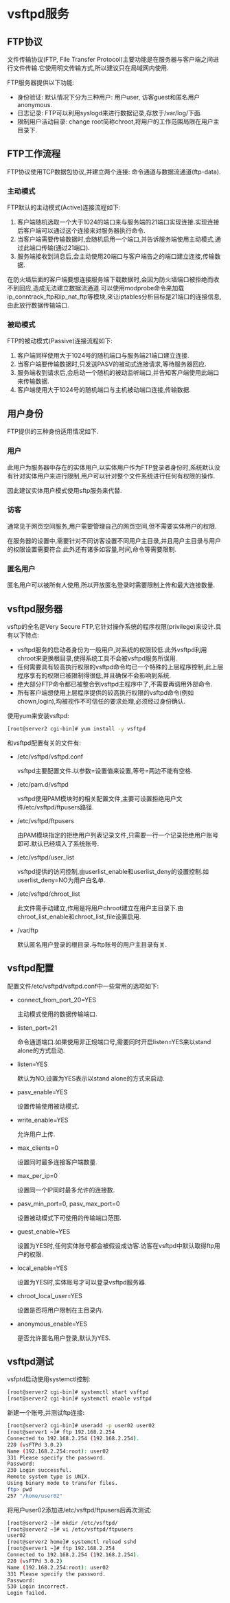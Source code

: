 # vsftpd服务

## FTP协议

文件传输协议(FTP, File Transfer Protocol)主要功能是在服务器与客户端之间进行文件传输.它使用明文传输方式,所以建议只在局域网内使用.

FTP服务器提供以下功能:

- 身份验证: 默认情况下分为三种用户: 用户user, 访客guest和匿名用户anonymous.
- 日志记录: FTP可以利用syslogd来进行数据记录,存放于/var/log/下面.
- 限制用户活动目录: change root简称chroot,将用户的工作范围局限在用户主目录下.



## FTP工作流程

FTP协议使用TCP数据包协议,并建立两个连接: 命令通道与数据流通道(ftp-data).

### 主动模式

FTP默认的主动模式(Active)连接流程如下:

1. 客户端随机选取一个大于1024的端口来与服务端的21端口实现连接.实现连接后客户端可以通过这个连接来对服务器执行命令.
2. 当客户端需要传输数据时,会随机启用一个端口,并告诉服务端使用主动模式,通过此端口传输(通过21端口).
3. 服务端接收到消息后,会主动使用20端口与客户端告之的端口建立连接,传输数据.

在防火墙后面的客户端要想连接服务端下载数据时,会因为防火墙端口被拒绝而收不到回应,造成无法建立数据流通道.可以使用modprobe命令来加载ip_conntrack_ftp和ip_nat_ftp等模块,来让iptables分析目标是21端口的连接信息,由此放行数据传输端口.

### 被动模式

FTP的被动模式(Passive)连接流程如下:

1. 客户端同样使用大于1024号的随机端口与服务端21端口建立连接.
2. 当客户端要传输数据时,只发送PASV的被动式连接请求,等待服务器回应.
3. 服务端收到请求后,会启动一个随机的被动监听端口,并告知客户端使用此端口来传输数据.
4. 客户端使用大于1024号的随机端口与主机被动端口连接,传输数据.



## 用户身份

FTP提供的三种身份适用情况如下.

### 用户

此用户为服务器中存在的实体用户,以实体用户作为FTP登录者身份时,系统默认没有针对实体用户来进行限制,用户可以针对整个文件系统进行任何有权限的操作.

因此建议实体用户模式使用sftp服务来代替.

### 访客

通常见于网页空间服务,用户需要管理自己的网页空间,但不需要实体用户的权限.

在服务器的设置中,需要针对不同访客设置不同用户主目录,并且用户主目录与用户的权限设置需要符合.此外还有诸多如容量,时间,命令等需要限制.

### 匿名用户

匿名用户可以被所有人使用,所以开放匿名登录时需要限制上传和最大连接数量.



## vsftpd服务器

vsftp的全名是Very Secure FTP,它针对操作系统的程序权限(privilege)来设计.具有以下特点:

- vsftpd服务的启动者身份为一般用户,对系统的权限较低.此外vsftpd利用chroot来更换根目录,使得系统工具不会被vsftpd服务所误用.
- 任何需要具有较高执行权限的vsftpd命令均已一个特殊的上层程序控制,此上层程序享有的权限已被限制得很低,并且确保不会影响到系统.
- 绝大部分FTP命令都已被整合到vsftpd主程序中了,不需要再调用外部命令.
- 所有客户端想使用上层程序提供的较高执行权限的vsftpd命令(例如chown,login),均被视作不可信任的要求处理,必须经过身份确认.

使用yum来安装vsftpd:

```sh
[root@server2 cgi-bin]# yum install -y vsftpd
```

和vsftpd配置有关的文件有:

- /etc/vsftpd/vsftpd.conf

  vsftpd主要配置文件.以参数=设置值来设置,等号=两边不能有空格.

- /etc/pam.d/vsftpd

  vsftpd使用PAM模块时的相关配置文件,主要可设置拒绝用户文件/etc/vsftpd/ftpusers路径.

- /etc/vsftpd/ftpusers

  由PAM模块指定的拒绝用户列表记录文件,只需要一行一个记录拒绝用户账号即可.默认已经填入了系统账号.

- /etc/vsftpd/user_list

  vsftpd提供的访问控制,由userlist_enable和userlist_deny的设置控制.如userlist_deny=NO为用户白名单.

- /etc/vsftpd/chroot_list

  此文件需手动建立,作用是将用户chroot建立在用户主目录下.由chroot_list_enable和chroot_list_file设置启用.

- /var/ftp

  默认匿名用户登录的根目录.与ftp账号的用户主目录有关.



## vsftpd配置

配置文件/etc/vsftpd/vsftpd.conf中一些常用的选项如下:

- connect_from_port_20=YES

  主动模式使用的数据传输端口.

- listen_port=21

  命令通道端口.如果使用非正规端口号,需要同时开启listen=YES来以stand alone的方式启动.

- listen=YES

  默认为NO,设置为YES表示以stand alone的方式来启动.

- pasv_enable=YES

  设置传输使用被动模式.

- write_enable=YES

  允许用户上传.

- max_clients=0

  设置同时最多连接客户端数量.

- max_per_ip=0

  设置同一个IP同时最多允许的连接数.

- pasv_min_port=0, pasv_max_port=0

  设置被动模式下可使用的传输端口范围.

- guest_enable=YES

  设置为YES时,任何实体账号都会被假设成访客.访客在vsftpd中默认取得ftp用户的权限.

- local_enable=YES

  设置为YES时,实体账号才可以登录vsftpd服务器.

- chroot_local_user=YES

  设置是否将用户限制在主目录内.

- anonymous_enable=YES

  是否允许匿名用户登录,默认为YES.



## vsftpd测试

vsfptd启动使用systemctl控制:

```sh
[root@server2 cgi-bin]# systemctl start vsftpd
[root@server2 cgi-bin]# systemctl enable vsftpd
```

新建一个账号,并测试ftp连接:

```sh
[root@server2 cgi-bin]# useradd -p user02 user02
[root@server1 ~]# ftp 192.168.2.254
Connected to 192.168.2.254 (192.168.2.254).
220 (vsFTPd 3.0.2)
Name (192.168.2.254:root): user02
331 Please specify the password.
Password:
230 Login successful.
Remote system type is UNIX.
Using binary mode to transfer files.
ftp> pwd
257 "/home/user02"
```

将用户user02添加进/etc/vsftpd/ftpusers后再次测试:

```sh
[root@server2 ~]# mkdir /etc/vsftpd/
[root@server2 ~]# vi /etc/vsftpd/ftpusers
user02
[root@server2 home]# systemctl reload sshd
[root@server1 ~]# ftp 192.168.2.254
Connected to 192.168.2.254 (192.168.2.254).
220 (vsFTPd 3.0.2)
Name (192.168.2.254:root): user02
331 Please specify the password.
Password:
530 Login incorrect.
Login failed.
```



